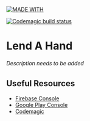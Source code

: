 [![MADE WITH](https://img.shields.io/static/v1.svg?labelColor=lightgray&color=gray&label=MADE%20WITH&message=FLUTTER&logo=flutter&logoColor=blue&style=for-the-badge&cacheSeconds=33600)](https://flutter.dev/)

[![Codemagic build status](https://api.codemagic.io/apps/5dc997411de6024542cbccf2/5dc997411de6024542cbccf1/status_badge.svg)](https://codemagic.io/apps/5dc997411de6024542cbccf2/5dc997411de6024542cbccf1/latest_build)

# Lend A Hand

###### Description needs to be added

## Useful Resources
* [Firebase Console](https://console.firebase.google.com/u/0/)
* [Google Play Console](https://play.google.com/apps/publish/?account=8413851140364268209#AppListPlace)
* [Codemagic](https://codemagic.io/apps/5dc997411de6024542cbccf2/5dc997411de6024542cbccf1/latest_build)